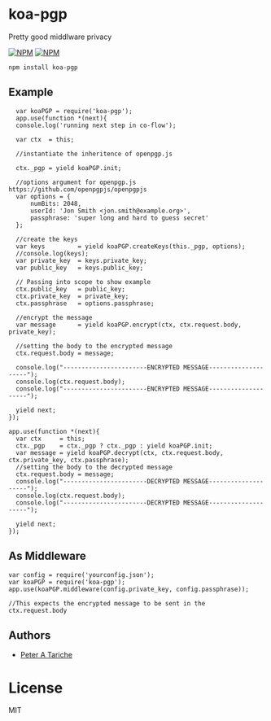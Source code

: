 # koa-pgp
  Pretty good middlware privacy 
  
[![NPM](https://nodei.co/npm/koa-pgp.png?downloads=true&downloadRank=true&stars=true)](https://nodei.co/npm/koa-waterline/) [![NPM](https://nodei.co/npm-dl/koa-pgp.png?months=6&height=3)](https://nodei.co/npm/koa-pgp/)


    npm install koa-pgp

## Example
      var koaPGP = require('koa-pgp');
      app.use(function *(next){
      console.log('running next step in co-flow');
    
      var ctx  = this;
    
      //instantiate the inheritence of openpgp.js
    
      ctx._pgp = yield koaPGP.init;
    
      //options argument for openpgp.js https://github.com/openpgpjs/openpgpjs
      var options = {
          numBits: 2048,
          userId: 'Jon Smith <jon.smith@example.org>',
          passphrase: 'super long and hard to guess secret'
      };
    
      //create the keys
      var keys         = yield koaPGP.createKeys(this._pgp, options);
      //console.log(keys);
      var private_key  = keys.private_key;
      var public_key   = keys.public_key;
    
      // Passing into scope to show example
      ctx.public_key   = public_key;
      ctx.private_key  = private_key;
      ctx.passphrase   = options.passphrase;
    
      //encrypt the message
      var message      = yield koaPGP.encrypt(ctx, ctx.request.body, private_key);
    
      //setting the body to the encrypted message
      ctx.request.body = message;
    
      console.log("-----------------------ENCRYPTED MESSAGE--------------------");
      console.log(ctx.request.body);
      console.log("-----------------------ENCRYPTED MESSAGE--------------------");
    
      yield next;
    });
    
    app.use(function *(next){
      var ctx     = this;
      ctx._pgp    = ctx._pgp ? ctx._pgp : yield koaPGP.init;
      var message = yield koaPGP.decrypt(ctx, ctx.request.body, ctx.private_key, ctx.passphrase);
      //setting the body to the decrypted message
      ctx.request.body = message;
      console.log("-----------------------DECRYPTED MESSAGE--------------------");
      console.log(ctx.request.body);
      console.log("-----------------------DECRYPTED MESSAGE--------------------");
    
      yield next;
    });

## As Middleware
    var config = require('yourconfig.json');
    var koaPGP = require('koa-pgp');
    app.use(koaPGP.middleware(config.private_key, config.passphrase));
    
    //This expects the encrypted message to be sent in the ctx.request.body
  
## Authors

  - [Peter A Tariche](https://github.com/ptariche)

# License

  MIT

